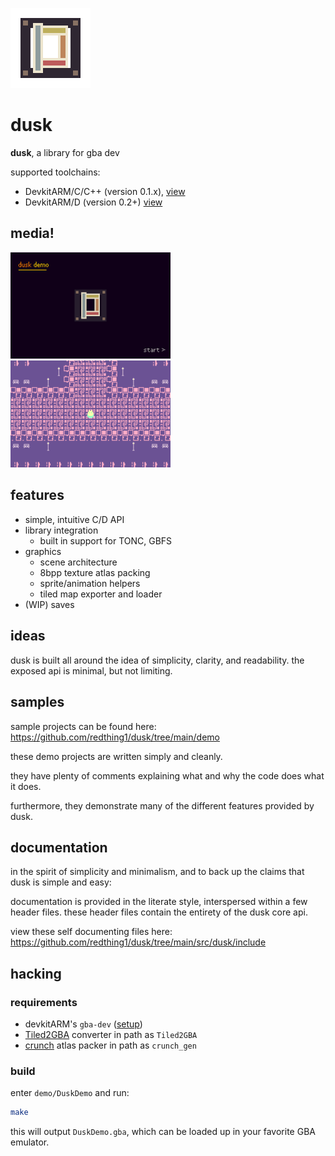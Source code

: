 
![icon](media/icon.png)

# dusk

**dusk**, a library for gba dev

supported toolchains:
- DevkitARM/C/C++ (version 0.1.x), [view](https://github.com/redthing1/dusk/tree/lang_c)
- DevkitARM/D (version 0.2+) [view](https://github.com/redthing1/dusk/tree/d-port)

## media!

<img src="media/duskdemo.webp" width="256">
<img src="media/fountain2.webp" width="256">

## features
+ simple, intuitive C/D API
+ library integration
    + built in support for TONC, GBFS
+ graphics
    + scene architecture
    + 8bpp texture atlas packing
    + sprite/animation helpers
    + tiled map exporter and loader
+ (WIP) saves

## ideas

dusk is built all around the idea of simplicity, clarity, and readability.
the exposed api is minimal, but not limiting.

## samples

sample projects can be found here: https://github.com/redthing1/dusk/tree/main/demo

these demo projects are written simply and cleanly.

they have plenty of comments explaining what and why the code does what it does.

furthermore, they demonstrate many of the different features provided by dusk.

## documentation

in the spirit of simplicity and minimalism, and to back up the claims that dusk is simple and easy:

documentation is provided in the literate style, interspersed within a few header files.
these header files contain the entirety of the dusk core api.

view these self documenting files here: https://github.com/redthing1/dusk/tree/main/src/dusk/include

## hacking

### requirements
+ devkitARM's `gba-dev` ([setup](https://devkitpro.org/wiki/Getting_Started))
+ [Tiled2GBA](https://github.com/LucvandenBrand/Tiled2GBA/tree/master/converter) converter in path as `Tiled2GBA`
+ [crunch](https://github.com/xdrie/crunch) atlas packer in path as `crunch_gen`

### build

enter `demo/DuskDemo` and run:

```sh
make
```

this will output `DuskDemo.gba`, which can be loaded up in your favorite GBA emulator.
